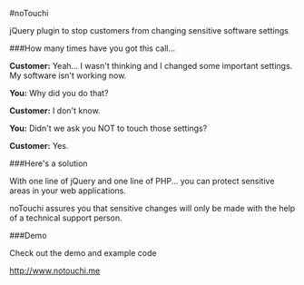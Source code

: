 #noTouchi

jQuery plugin to stop customers from changing sensitive software settings

###How many times have you got this call...

**Customer:** Yeah... I wasn't thinking and I changed some important settings. My software isn't working now.

**You:** Why did you do that?

**Customer:** I don't know.

**You:** Didn't we ask you NOT to touch those settings?

**Customer:** Yes.

###Here's a solution

With one line of jQuery and one line of PHP... you can protect sensitive areas in your web applications.

noTouchi assures you that sensitive changes will only be made with the help of a technical support person.

###Demo

Check out the demo and example code 

http://www.notouchi.me